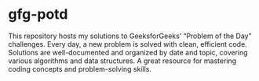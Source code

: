 # gfg-potd
This repository hosts my solutions to GeeksforGeeks’ “Problem of the Day” challenges. Every day, a new problem is solved with clean, efficient code. Solutions are well-documented and organized by date and topic, covering various algorithms and data structures. A great resource for mastering coding concepts and problem-solving skills.
